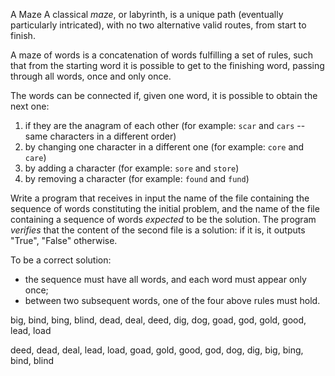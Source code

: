 A Maze
A classical _maze_, or labyrinth, is a unique path (eventually particularly intricated), with no two alternative valid routes, from start to finish. 

A maze of words is a concatenation of words fulfilling a set of rules, such that from the starting word it is possible to get to the finishing word, passing through all words, once and only once.

The words can be connected if, given one word, it is possible to obtain the next one:
1. if they are the anagram of each other (for example: ``scar`` and ``cars`` -- same characters in a different order)
2. by changing one character in a different one (for example: ``core`` and ``care``)
3. by adding a character (for example: ``sore`` and ``store``)
4. by removing a character (for example: ``found`` and ``fund``)

Write a program that receives in input the name of the file containing the sequence of words constituting the initial problem, and the name of the file containing a sequence of words _expected_ to be the solution. The program *verifies* that the content of the second file is a solution: if it is, it outputs "True", "False" otherwise.

To be a correct solution:
+ the sequence must have all words, and each word must appear only once;
+ between two subsequent words, one of the four above rules must hold.

big, bind, bing, blind, dead, deal, deed, dig, dog, goad, god, gold, good, lead, load

deed, dead, deal, lead, load, goad, gold, good, god, dog, dig, big, bing, bind, blind
